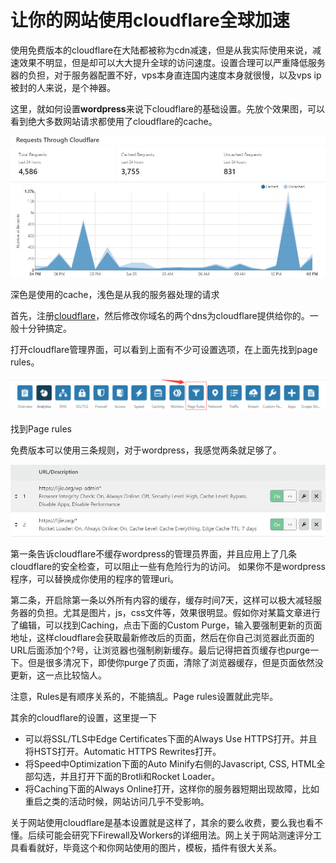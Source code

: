 # 让你的网站使用cloudflare全球加速


使用免费版本的cloudflare在大陆都被称为cdn减速，但是从我实际使用来说，减速效果不明显，但是却可以大大提升全球的访问速度。设置合理可以严重降低服务器的负担，对于服务器配置不好，vps本身直连国内速度本身就很慢，以及vps ip被封的人来说，是个神器。

这里，就如何设置**wordpress**来说下cloudflare的基础设置。先放个效果图，可以看到绝大多数网站请求都使用了cloudflare的cache。

[![](images/03.jpg)](https://lijie.org/wp-content/uploads/2019/10/03.jpg)

深色是使用的cache，浅色是从我的服务器处理的请求

首先，注册[cloudflare](https://www.cloudflare.com)，然后修改你域名的两个dns为cloudflare提供给你的。一般十分钟搞定。

打开cloudflare管理界面，可以看到上面有不少可设置选项，在上面先找到page rules。

[![](images/01-2-1024x114.png)](https://lijie.org/wp-content/uploads/2019/10/01-2.png)

找到Page rules

免费版本可以使用三条规则，对于wordpress，我感觉两条就足够了。

[![](images/02.jpg)](https://lijie.org/wp-content/uploads/2019/10/02.jpg)

第一条告诉cloudflare不缓存wordpress的管理员界面，并且应用上了几条cloudflare的安全检查，可以阻止一些有危险行为的访问。 如果你不是wordpress程序，可以替换成你使用的程序的管理uri。

第二条，开启除第一条以外所有内容的缓存，缓存时间7天，这样可以极大减轻服务器的负担。尤其是图片，js，css文件等，效果很明显。假如你对某篇文章进行了编辑，可以找到Caching，点击下面的Custom Purge，输入要强制更新的页面地址，这样cloudflare会获取最新修改后的页面，然后在你自己浏览器此页面的URL后面添加个?号，让浏览器也强制刷新缓存。最后记得把首页缓存也purge一下。但是很多清况下，即使你purge了页面，清除了浏览器缓存，但是页面依然没更新，这一点比较恼人。

注意，Rules是有顺序关系的，不能搞乱。Page rules设置就此完毕。

其余的cloudflare的设置，这里提一下

- 可以将SSL/TLS中Edge Certificates下面的Always Use HTTPS打开。并且将HSTS打开。Automatic HTTPS Rewrites打开。
- 将Speed中Optimization下面的Auto Minify右侧的Javascript, CSS, HTML全部勾选，并且打开下面的Brotli和Rocket Loader。
- 将Caching下面的Always Online打开，这样你的服务器短期出现故障，比如重启之类的活动时候，网站访问几乎不受影响。

关于网站使用cloudflare是基本设置就是这样了，其余的要么收费，要么我也看不懂。后续可能会研究下Firewall及Workers的详细用法。网上关于网站测速评分工具看看就好，毕竟这个和你网站使用的图片，模板，插件有很大关系。

